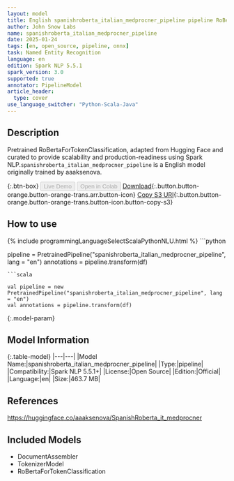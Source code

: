 ```yaml
---
layout: model
title: English spanishroberta_italian_medprocner_pipeline pipeline RoBertaForTokenClassification from aaaksenova
author: John Snow Labs
name: spanishroberta_italian_medprocner_pipeline
date: 2025-01-24
tags: [en, open_source, pipeline, onnx]
task: Named Entity Recognition
language: en
edition: Spark NLP 5.5.1
spark_version: 3.0
supported: true
annotator: PipelineModel
article_header:
  type: cover
use_language_switcher: "Python-Scala-Java"
---
```


## Description

Pretrained RoBertaForTokenClassification, adapted from Hugging Face and curated to provide scalability and production-readiness using Spark NLP.`spanishroberta_italian_medprocner_pipeline` is a English model originally trained by aaaksenova.

{:.btn-box}
<button class="button button-orange" disabled>Live Demo</button>
<button class="button button-orange" disabled>Open in Colab</button>
[Download](https://s3.amazonaws.com/auxdata.johnsnowlabs.com/public/models/spanishroberta_italian_medprocner_pipeline_en_5.5.1_3.0_1737685520165.zip){:.button.button-orange.button-orange-trans.arr.button-icon}
[Copy S3 URI](s3://auxdata.johnsnowlabs.com/public/models/spanishroberta_italian_medprocner_pipeline_en_5.5.1_3.0_1737685520165.zip){:.button.button-orange.button-orange-trans.button-icon.button-copy-s3}

## How to use



<div class="tabs-box" markdown="1">
{% include programmingLanguageSelectScalaPythonNLU.html %}
```python

pipeline = PretrainedPipeline("spanishroberta_italian_medprocner_pipeline", lang = "en")
annotations =  pipeline.transform(df)   

```
```scala

val pipeline = new PretrainedPipeline("spanishroberta_italian_medprocner_pipeline", lang = "en")
val annotations = pipeline.transform(df)

```
</div>

{:.model-param}
## Model Information

{:.table-model}
|---|---|
|Model Name:|spanishroberta_italian_medprocner_pipeline|
|Type:|pipeline|
|Compatibility:|Spark NLP 5.5.1+|
|License:|Open Source|
|Edition:|Official|
|Language:|en|
|Size:|463.7 MB|

## References

https://huggingface.co/aaaksenova/SpanishRoberta_it_medprocner

## Included Models

- DocumentAssembler
- TokenizerModel
- RoBertaForTokenClassification